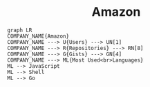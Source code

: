 <h1 align="center">Amazon</h1>

```mermaid
graph LR
COMPANY_NAME{Amazon}
COMPANY_NAME ---> U{Users} ---> UN[1]
COMPANY_NAME ---> R{Repositories} ---> RN[8]
COMPANY_NAME ---> G{Gists} ---> GN[4]
COMPANY_NAME ---> ML{Most Used<br>Languages}
ML --> JavaScript
ML --> Shell
ML --> Go
```
